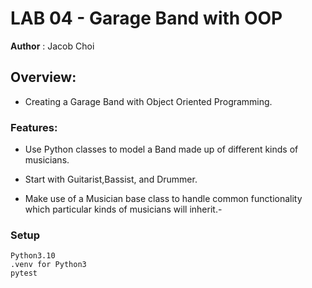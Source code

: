 # LAB 04 - Garage Band with OOP

**Author** : Jacob Choi

## Overview: 
- Creating a Garage Band with Object Oriented Programming.

### Features: 
- Use Python classes to model a Band made up of different kinds of musicians.

- Start with Guitarist,Bassist, and Drummer.

- Make use of a Musician base class to handle common functionality which particular kinds of musicians will inherit.-


### Setup

    Python3.10
    .venv for Python3
    pytest
